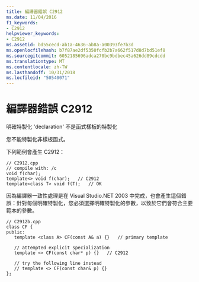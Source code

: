 ```yaml
---
title: 編譯器錯誤 C2912
ms.date: 11/04/2016
f1_keywords:
- C2912
helpviewer_keywords:
- C2912
ms.assetid: bd55cecd-ab1a-4636-ab8a-a00393fe7b3d
ms.openlocfilehash: b7f87ae2df5350fcfb2b7a662f517d8d7bd51ef8
ms.sourcegitcommit: 6052185696adca270bc9bdbec45a626dd89cdcdd
ms.translationtype: MT
ms.contentlocale: zh-TW
ms.lasthandoff: 10/31/2018
ms.locfileid: "50540071"
---
```

# <a name="compiler-error-c2912"></a>編譯器錯誤 C2912

明確特製化 'declaration' 不是函式樣板的特製化

您不能特製化非樣板函式。

下列範例會產生 C2912：

```
// C2912.cpp
// compile with: /c
void f(char);
template<> void f(char);   // C2912
template<class T> void f(T);   // OK
```

因為編譯器一致性處理是在 Visual Studio.NET 2003 中完成，也會產生這個錯誤：針對每個明確特製化，您必須選擇明確特製化的參數，以致於它們會符合主要範本的參數。

```
// C2912b.cpp
class CF {
public:
   template <class A> CF(const A& a) {}   // primary template

   // attempted explicit specialization
   template <> CF(const char* p) {}   // C2912

   // try the following line instead
   // template <> CF(const char& p) {}
};
```